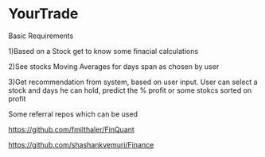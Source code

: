 # YourTrade

Basic Requirements

1)Based on a Stock get to know some finacial calculations

2)See stocks Moving Averages for days span as chosen by user

3)Get recommendation from system, based on user input. User can  select a stock and days he can hold, predict the % profit or some stokcs sorted on profit 


Some referral repos which can be used 

https://github.com/fmilthaler/FinQuant


https://github.com/shashankvemuri/Finance

